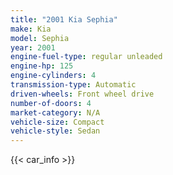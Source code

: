```yaml
---
title: "2001 Kia Sephia"
make: Kia
model: Sephia
year: 2001
engine-fuel-type: regular unleaded
engine-hp: 125
engine-cylinders: 4
transmission-type: Automatic
driven-wheels: Front wheel drive
number-of-doors: 4
market-category: N/A
vehicle-size: Compact
vehicle-style: Sedan
---
```


{{< car_info >}}
